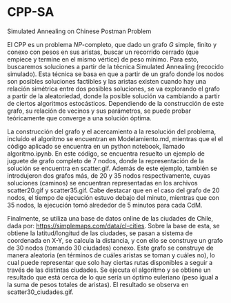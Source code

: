 # CPP-SA
Simulated Annealing on Chinese Postman Problem

El CPP es un problema $NP$-completo, que dado un grafo $G$ simple, finito y conexo con pesos en sus aristas, buscar un recorrido cerrado (que empiece y termine en el mismo vértice) de peso mínimo. Para esto, buscaremos soluciones a partir de la técnica Simulated Annealing (recocido simulado).
Esta técnica se basa en que a partir de un grafo donde los nodos son posibles soluciones factibles y las aristas existen cuando hay una relación simétrica entre dos posibles soluciones, se va explorando el grafo a partir de la aleatoriedad, donde la posible solución va cambiando a 
partir de ciertos algoritmos estocásticos. Dependiendo de la construcción de este grafo, su relación de vecinos y sus parámetros, se puede probar teóricamente que converge a una solución óptima.

La construcción del grafo y el acercamiento a la resolución del problema, incluído el algoritmo se encuentran en Modelamiento.md, mientras que el el código aplicado se encuentra en un python notebook, llamado algoritmo.ipynb. En este código, se encuentra resuelto un ejemplo de juguete de grafo completo de 7 nodos, donde la representación de la solución se encuentra en scatter.gif.
Además de este ejemplo, también se introdujeron dos grafos más, de 20 y 35 nodos respectivamente, cuyas soluciones (caminos) se encuentran representadas en los archivos scatter20.gif y scatter35.gif. Cabe destacar que en el caso del grafo de 20 nodos, el tiempo de ejecución estuvo debajo del minuto, mientras que con 35 nodos, la ejecución tomó alrededor de 5 minutos para cada CdM.

Finalmente, se utiliza una base de datos online de las ciudades de Chile, dada por: https://simplemaps.com/data/cl-cities. Sobre la base de esta, se obtiene la latitud/longitud de las ciudades, se pasan a sistema de coordenada en X-Y, se calcula la distancia, y con ello se construye un grafo de 30 nodos (tomando 30 ciudades) conexo. Este grafo se construye de manera aleatoria (en términos de cuáles aristas se toman y cuáles no), lo cual puede representar que solo hay ciertas rutas disponibles a seguir a través de las distintas ciudades. Se ejecuta el algoritmo y se obtiene un resultado que está cerca de lo que sería un óptimo euleriano (peso igual a la suma de pesos totales de aristas). El resultado se observa en scatter30_ciudades.gif.

